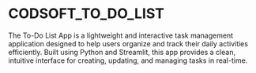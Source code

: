 # CODSOFT_TO_DO_LIST
The To-Do List App is a lightweight and interactive task management application designed to help users organize and track their daily activities efficiently. Built using Python and Streamlit, this app provides a clean, intuitive interface for creating, updating, and managing tasks in real-time. 
